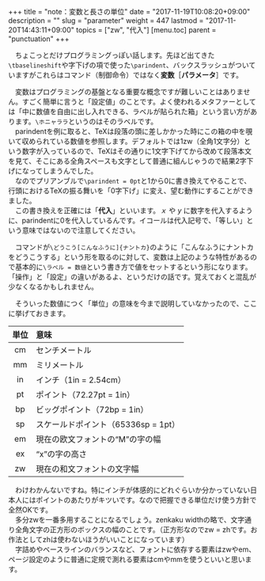 +++
title = "note：変数と長さの単位"
date = "2017-11-19T10:08:20+09:00"
description = ""
slug = "parameter"
weight = 447
lastmod = "2017-11-20T14:43:11+09:00"
topics = ["zw", "代入"]
[menu.toc]
    parent = "punctuation"
+++

&#x3000;ちょこっとだけプログラミングっぽい話します。先ほど出てきた`\tbaselineshift`や字下げの項で使った`\parindent`、バックスラッシュがついていますがこれらはコマンド（制御命令）ではなく**変数**［**パラメータ**］です。

　変数はプログラミングの基盤となる重要な概念ですが難しいことはありません。すごく簡単に言うと「設定値」のことです。よく使われるメタファーとしては「中に数値を自由に出し入れできる、ラベルが貼られた箱」という言い方があります。`\ホニャララ`というのはそのラベルです。  
　parindentを例に取ると、TeXは段落の頭に差しかかった時にこの箱の中を覗いて収められている数値を参照します。デフォルトでは1zw（全角1文字分）という数字が入っているので、TeXはその通りに1文字下げてから改めて段落本文を見て、そこにある全角スペースも文字として普通に組んじゃうので結果2字下げになってしまうんでした。  
　なのでプリアンブルで`\parindent = 0pt`と1から0に書き換えてやることで、行頭におけるTeXの振る舞いを「0字下げ」に変え、望む動作にすることができました。  
　この書き換えを正確には「**代入**」といいます。_ｘ_ や _y_ に数字を代入するように、parindentに0を代入しているんです。イコールは代入記号で、「等しい」という意味ではないので注意してください。

　コマンドが`\どうこう[こんなふうに]{ナントカ}`のように「こんなふうにナントカをどうこうする」という形を取るのに対して、変数は上記のような特性があるので基本的に`\ラベル = 数値`という書き方で値をセットするという形になります。「操作」と「設定」の違いがあるよ、というだけの話です。覚えておくと混乱が少なくなるかもしれません。

　そういった数値につく「単位」の意味を今まで説明していなかったので、ここに挙げておきます。

|単位|意味|
|:-:|:--|
|cm|センチメートル|
|mm|ミリメートル|
|in|インチ（1in = 2.54cm）|
|pt|ポイント（72.27pt = 1in）|
|bp|ビッグポイント（72bp = 1in）|
|sp|スケールドポイント（65336sp = 1pt）|
|em|現在の欧文フォントの“M”の字の幅|
|ex|“x”の字の高さ|
|zw|現在の和文フォントの文字幅|

　わけわかんないですね。特にインチが体感的にどれぐらいか分かっていない日本人にはポイントのあたりがキツいです。なので把握できる単位だけ使う方針で全然OKです。  
　多分zwを一番多用することになるでしょう。zenkaku widthの略で、文字通り全角文字の正方形のボックスの幅のことです。（正方形なのでzw = zhです。お作法としてzhは使わないほうがいいことになっています）  
　字詰めやベースラインのバランスなど、フォントに依存する要素はzwやem、ページ設定のように普通に定規で測れる要素はcmやmmを使うといいと思います。
